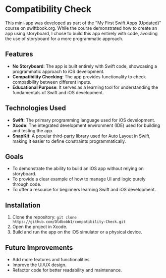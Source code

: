 # Compatibility Check

This mini-app was developed as part of the "My First Swift Apps (Updated)" course on swiftbook.org. While the course demonstrated how to create an app using storyboard, I chose to build this app entirely with code, avoiding the use of storyboard for a more programmatic approach.


## Features

- **No Storyboard**: The app is built entirely with Swift code, showcasing a programmatic approach to iOS development.
- **Compatibility Checking**: The app provides functionality to check compatibility between different inputs.
- **Educational Purpose**: It serves as a learning tool for understanding the fundamentals of Swift and iOS development.

## Technologies Used

- **Swift**: The primary programming language used for iOS development.
- **Xcode**: The integrated development environment (IDE) used for building and testing the app.
- **SnapKit**: A popular third-party library used for Auto Layout in Swift, making it easier to define constraints programmatically.

## Goals

- To demonstrate the ability to build an iOS app without relying on storyboard.
- To provide a clear example of how to manage UI and logic purely through code.
- To offer a resource for beginners learning Swift and iOS development.

## Installation

1. Clone the repository: `git clone https://github.com/Oldbobb1/compatibility-Check.git`
2. Open the project in Xcode.
3. Build and run the app on the iOS simulator or a physical device.

## Future Improvements

- Add more features and functionalities.
- Improve the UI/UX design.
- Refactor code for better readability and maintenance.
